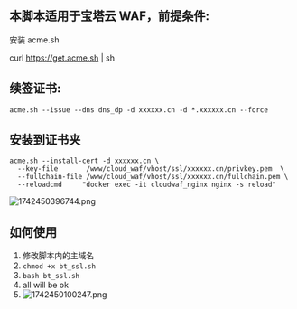 ## 本脚本适用于宝塔云 WAF，前提条件:

安装 acme.sh

curl  https://get.acme.sh | sh

## 续签证书:

`acme.sh --issue --dns dns_dp -d xxxxxx.cn -d *.xxxxxx.cn --force`

## 安装到证书夹

`acme.sh --install-cert -d xxxxxx.cn \`<br />`  --key-file       /www/cloud_waf/vhost/ssl/xxxxxx.cn/privkey.pem  \`<br />`  --fullchain-file /www/cloud_waf/vhost/ssl/xxxxxx.cn/fullchain.pem \`<br />`  --reloadcmd     "docker exec -it cloudwaf_nginx nginx -s reload"`

![1742450396744.png](https://img.luocaiyi.cn/i/own/2025/03/20/67dbaee05d9a4.png)

## 如何使用

1. 修改脚本内的主域名
2. `chmod +x bt_ssl.sh`
3. `bash bt_ssl.sh`
4. all will be ok
5. ![1742450100247.png](https://img.luocaiyi.cn/i/own/2025/03/20/67dbadb975abd.png)<br />
